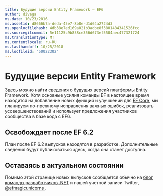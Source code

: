 ```yaml
---
title: Будущие версии Entity Framework — EF6
author: divega
ms.date: 10/23/2016
ms.assetid: d8666b7a-deda-45e7-8b8e-d1d64a2724d3
ms.openlocfilehash: 4db38e7ed169a021b3adbe8f3801484341526fcc
ms.sourcegitcommit: 5e11125c9b838ce356d673ef5504aec477321724
ms.translationtype: MT
ms.contentlocale: ru-RU
ms.lasthandoff: 10/25/2018
ms.locfileid: "50022302"
---
```

# <a name="future-versions-of-entity-framework"></a>Будущие версии Entity Framework 
Здесь можно найти сведения о будущих версий платформы Entity Framework.
Хотя основные усилия команды EF в настоящее время находится на добавление новых функций и улучшений для [EF Core](https://docs.microsoft.com/ef/core/index), мы планируем по-прежнему исправления важных ошибок, реализовать усовершенствований и использует предложения участников сообщества в базе кода с EF6.

## <a name="post-ef-62-releases"></a>Освобождает после EF 6.2

План после EF 6.2 выпусков находятся в разработке. Дополнительные сведения будут публиковаться здесь, когда она станет доступна.
 
## <a name="staying-up-to-date"></a>Оставаясь в актуальном состоянии  
  
Помимо этой странице новых выпусков сообщается обычно на [блог команды разработчиков .NET](https://blogs.msdn.microsoft.com/dotnet/tag/entity-framework/) и нашей учетной записи Twitter, [ @efmagicunicorns ](http://twitter.com/efmagicunicorns).
  
